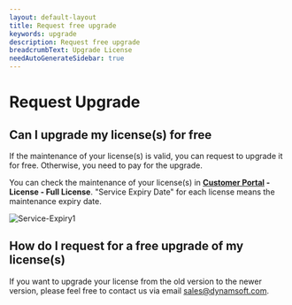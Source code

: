 ```yaml
---
layout: default-layout
title: Request free upgrade
keywords: upgrade
description: Request free upgrade
breadcrumbText: Upgrade License
needAutoGenerateSidebar: true
---
```


# Request Upgrade 

## Can I upgrade my license(s) for free

If the maintenance of your license(s) is valid, you can request to upgrade it for free. Otherwise, you need to pay for the upgrade.

You can check the maintenance of your license(s) in **[Customer Portal](https://www.dynamsoft.com/customer/) - License - Full License**. "Service Expiry Date" for each license means the maintenance expiry date.

![Service-Expiry1]({{site.assets}}img/Service-Expiry-1.png)

## How do I request for a free upgrade of my license(s)

If you want to upgrade your license from the old version to the newer version, please feel free to contact us via email <sales@dynamsoft.com>.

